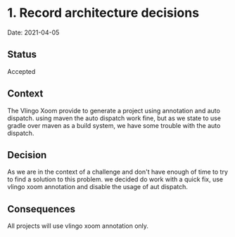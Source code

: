 # 1.  Record architecture decisions

Date: 2021-04-05

## Status

Accepted

## Context

The Vlingo Xoom provide to generate a project using annotation and auto dispatch.
using maven the auto dispatch work fine, but as we state to use gradle over maven as a build system,
we have some trouble with the auto dispatch.

## Decision

As we are in the context of a challenge and don't have enough of time to try to find a solution to this problem.
we decided do work with a quick fix, use vlingo xoom annotation and disable the usage of aut dispatch.

## Consequences

All projects will use vlingo xoom annotation only.